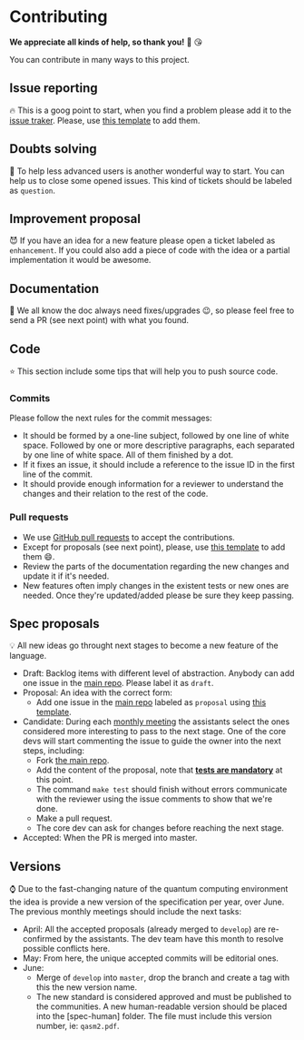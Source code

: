 # Contributing

**We appreciate all kinds of help, so thank you!** :clap: :kissing_heart:

You can contribute in many ways to this project.

## Issue reporting

:fire: This is a goog point to start, when you find a problem please add it to the [issue traker](https://github.com/IBMResearch/openqasm/issues). Please, use [this template](https://github.com/IBMResearch/contributing/blob/master/templates/issue.md) to add them.

## Doubts solving

:two_women_holding_hands: To help less advanced users is another wonderful way to start. You can help us to close some opened issues. This kind of tickets should be labeled as `question`.

## Improvement proposal

:smiling_imp: If you have an idea for a new feature please open a ticket labeled as `enhancement`. If you could also add a piece of code with the idea or a partial implementation it would be awesome.

## Documentation

:eyes: We all know the doc always need fixes/upgrades :wink:, so please feel free to send a PR (see next point) with what you found.

## Code

:star: This section include some tips that will help you to push source code.

### Commits

Please follow the next rules for the commit messages:

* It should be formed by a one-line subject, followed by one line of white space. Followed by one or more descriptive paragraphs, each separated by one line of white space. All of them finished by a dot.
* If it fixes an issue, it should include a reference to the issue ID in the first line of the commit.
* It should provide enough information for a reviewer to understand the changes and their relation to the rest of the code.

### Pull requests

* We use [GitHub pull requests](https://help.github.com/articles/about-pull-requests) to accept the contributions.
* Except for proposals (see next point), please, use [this template](https://github.com/IBMResearch/contributing/blob/master/templates/pr.md) to add them :smile:.
* Review the parts of the documentation regarding the new changes and update it if it's needed.
* New features often imply changes in the existent tests or new ones are needed. Once they're updated/added please be sure they keep passing.

## Spec proposals

:bulb: All new ideas go throught next stages to become a new feature of the language.

* Draft: Backlog items with different level of abstraction. Anybody can add one issue in the [main repo](https://github.ibm.com/IBMResearch/openqasm). Please label it as `draft`.
* Proposal: An idea with the correct form:
  * Add one issue in the [main repo](https://github.ibm.com/IBMResearch/openqasm) labeled as `proposal` using [this template](templates/proposal.md).
* Candidate: During each [monthly meeting](https://github.ibm.com/IBMResearch/meetings/README.md#monthly) the assistants select the ones considered more interesting to pass to the next stage. One of the core devs will start commenting the issue to guide the owner into the next steps, including:
  * Fork [the main repo](https://github.ibm.com/IBMResearch/openqasm).
  * Add the content of the proposal, note that [**tests are mandatory**](test) at this point.
  * The command `make test` should finish without errors communicate with the reviewer using the issue comments to show that we're done.
  * Make a pull request.
  * The core dev can ask for changes before reaching the next stage.
* Accepted: When the PR is merged into master.

## Versions

:watch: Due to the fast-changing nature of the quantum computing environment the idea is provide a new version of the specification per year, over June. The previous monthly meetings should include the next tasks:

* April: All the accepted proposals (already merged to `develop`) are re-confirmed by the assistants. The dev team have this month to resolve possible conflicts here.
* May: From here, the unique accepted commits will be editorial ones.
* June:
  * Merge of `develop` into `master`, drop the branch and create a tag with this the new version name.
  * The new standard is considered approved and must be published to the communities. A new human-readable version should be placed into the [spec-human] folder. The file must include this version number, ie: `qasm2.pdf`.